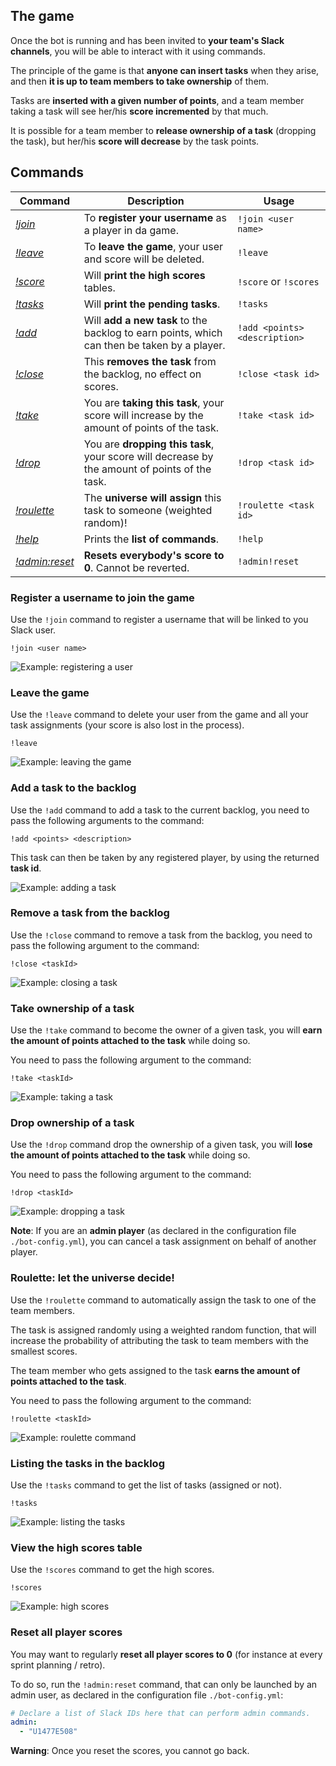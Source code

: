 [//]: # "Documentation generated for version ${GAMIFY_BOT_VERSION}"


## The game

Once the bot is running and has been invited to **your team's Slack channels**, you will be able to interact with it using commands.

The principle of the game is that **anyone can insert tasks** when they arise, and then **it is up to team members to take ownership** of them.

Tasks are **inserted with a given number of points**, and a team member taking a task will see her/his **score incremented** by that much.

It is possible for a team member to **release ownership of a task** (dropping the task), but her/his **score will decrease** by the task points.

## Commands

| Command                                | Description                                                                                   | Usage
|----------------------------------------|-----------------------------------------------------------------------------------------------|-----------------------------
| [*!join*](#join_command)               | To **register your username** as a player in da game.                                         | `!join <user name>`
| [*!leave*](#leave_command)             | To **leave the game**, your user and score will be deleted.                                   | `!leave`
| [*!score*](#score_command)             | Will **print the high scores** tables.                                                        | `!score` or `!scores`
| [*!tasks*](#tasks_command)             | Will **print the pending tasks**.                                                             | `!tasks`
| [*!add*](#add_command)                 | Will **add a new task** to the backlog to earn points, which can then be taken by a player.   | `!add <points> <description>`
| [*!close*](#close_command)             | This **removes the task** from the backlog, no effect on scores.                              | `!close <task id>`
| [*!take*](#take_command)               | You are **taking this task**, your score will increase by the amount of points of the task.   | `!take <task id>`
| [*!drop*](#drop_command)               | You are **dropping this task**, your score will decrease by the amount of points of the task. | `!drop <task id>`
| [*!roulette*](#roulette_command)       | The **universe will assign** this task to someone (weighted random)!                          | `!roulette <task id>`
| [*!help*](#help_command)               | Prints the **list of commands**.                                                              | `!help`
| [*!admin:reset*](#admin_reset_command) | **Resets everybody's score to 0**. Cannot be reverted.                                            | `!admin!reset`

### <a name="join_command"></a> Register a username to join the game

Use the `!join` command to register a username that will be linked to you Slack user.

`!join <user name>`

![Example: registering a user](./img/gamify_join.png "Example: registering a user")

### <a name="leave_command"></a> Leave the game

Use the `!leave` command to delete your user from the game and all your task assignments (your score is also lost in the process).

`!leave`

![Example: leaving the game](./img/gamify_leave.png "Example: leaving the game")

### <a name="add_command"></a> Add a task to the backlog

Use the `!add` command to add a task to the current backlog, you need to pass the following arguments to the command:

`!add <points> <description>`

This task can then be taken by any registered player, by using the returned **task id**.

![Example: adding a task](./img/gamify_add.png "Example: adding a task")

### <a name="close_command"></a> Remove a task from the backlog

Use the `!close` command to remove a task from the backlog, you need to pass the following argument to the command:

`!close <taskId>`

![Example: closing a task](./img/gamify_close.png "Example: closing a task")

### <a name="take_command"></a> Take ownership of a task

Use the `!take` command to become the owner of a given task, you will **earn the amount of points attached to the task** while doing so.

You need to pass the following argument to the command:

`!take <taskId>`

![Example: taking a task](./img/gamify_take.png "Example: taking a task")

### <a name="drop_command"></a> Drop ownership of a task

Use the `!drop` command drop the ownership of a given task, you will **lose the amount of points attached to the task** while doing so.

You need to pass the following argument to the command:

`!drop <taskId>`

![Example: dropping a task](./img/gamify_drop.png "Example: dropping a task")

**Note**: If you are an **admin player** (as declared in the configuration file `./bot-config.yml`),
 you can cancel a task assignment on behalf of another player.

### <a name="roulette_command"></a> Roulette: let the universe decide!

Use the `!roulette` command to automatically assign the task to one of the team members.

The task is assigned randomly using a weighted random function, that will increase the probability of attributing 
the task to team members with the smallest scores.

The team member who gets assigned to the task **earns the amount of points attached to the task**.

You need to pass the following argument to the command:

`!roulette <taskId>`

![Example: roulette command](./img/gamify_roulette.png "Example: roulette command")

### <a name="tasks_command"></a> Listing the tasks in the backlog

Use the `!tasks` command to get the list of tasks (assigned or not).

`!tasks`

![Example: listing the tasks](./img/gamify_tasks.png "Example: listing the tasks")

### <a name="scores_command"></a> View the high scores table

Use the `!scores` command to get the high scores.

`!scores`

![Example: high scores](./img/gamify_scores.png "Example: high scores")

### <a name="admin_reset_command"></a> Reset all player scores

You may want to regularly **reset all player scores to 0** (for instance at every sprint planning / retro).

To do so, run the `!admin:reset` command, that can only be launched by an admin user,
as declared in the configuration file `./bot-config.yml`:

```yml
# Declare a list of Slack IDs here that can perform admin commands.
admin:
  - "U1477E508"
```

**Warning**: Once you reset the scores, you cannot go back.
